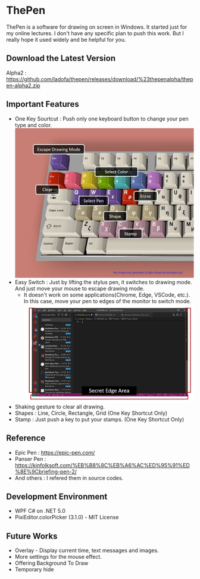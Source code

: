 # ThePen
ThePen is a software for drawing on screen in Windows. It started just for my online lectures. I don't have any specific plan to push this work. But I really hope it used widely and be helpful for you.

## Download the Latest Version
Alpha2 : https://github.com/ladofa/thepen/releases/download/%23thepenalpha/thepen-alpha2.zip

## Important Features
 * One Key Sourtcut : Push only one keyboard button to change your pen type and color.
 ![alt text](images/onekey.jpg "Title")
 * Easy Switch : Just by lifting the stylus pen, it switches to drawing mode. And just move your mouse to escape drawing mode.
   - It doesn't work on some applications(Chrome, Edge, VSCode, etc.). In this case, move your pen to edges of the monitor to switch mode.
   ![alt text](images/edgearea.jpg "Title")
 * Shaking gesture to clear all drawing.
 * Shapes : Line, Circle, Rectangle, Grid (One Key Shortcut Only)
 * Stamp : Just push a key to put your stamps. (One Key Shortcut Only)

## Reference
 * Epic Pen : https://epic-pen.com/
 * Panser Pen : https://kinfolksoft.com/%EB%B8%8C%EB%A6%AC%ED%95%91%ED%8E%9Cbriefing-pen-2/
 * And others : I refered them in source codes.

## Development Environment
 * WPF C# on .NET 5.0
 * PixiEditor.colorPicker (3.1.0) - MIT License

## Future Works
 * Overlay - Display current time, text messages and images.
 * More settings for the mouse effect.
 * Offering Background To Draw
 * Temporary hide

